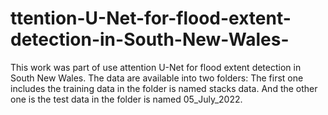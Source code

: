# ttention-U-Net-for-flood-extent-detection-in-South-New-Wales-
This work was part of use attention  U-Net for flood extent detection in South New Wales. 
The data are available into two folders:
The first one includes the training data in the folder is named stacks data. 
And the other one is the test data in the folder is named 05_July_2022.
